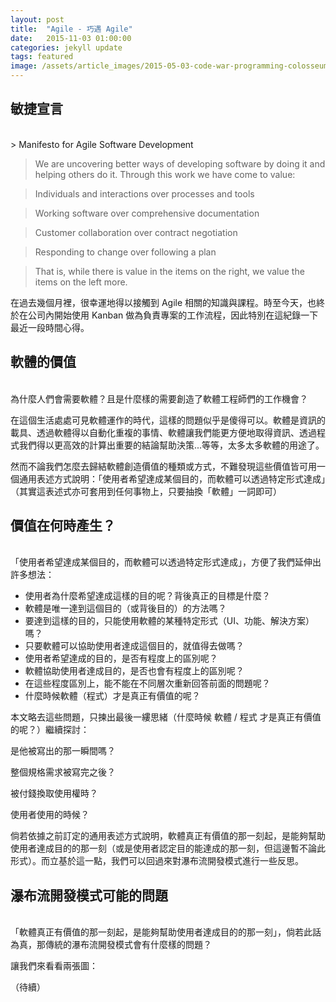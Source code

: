 ```yaml
---
layout: post
title:  "Agile - 巧遇 Agile"
date:   2015-11-03 01:00:00
categories: jekyll update
tags: featured
image: /assets/article_images/2015-05-03-code-war-programming-colosseum/forest_rails_road.jpg
---
```


## 敏捷宣言
<br>
> Manifesto for Agile Software Development

> We are uncovering better ways of developing software by doing it and helping others do it. Through this work we have come to value:

> Individuals and interactions over processes and tools

> Working software over comprehensive documentation

> Customer collaboration over contract negotiation

> Responding to change over following a plan

> That is, while there is value in the items on the right, we value the items on the left more.

在過去幾個月裡，很幸運地得以接觸到 Agile 相關的知識與課程。時至今天，也終於在公司內開始使用 Kanban 做為負責專案的工作流程，因此特別在這紀錄一下最近一段時間心得。

## 軟體的價值
<br>
為什麼人們會需要軟體？且是什麼樣的需要創造了軟體工程師們的工作機會？

在這個生活處處可見軟體運作的時代，這樣的問題似乎是傻得可以。軟體是資訊的載具、透過軟體得以自動化重複的事情、軟體讓我們能更方便地取得資訊、透過程式我們得以更高效的計算出重要的結論幫助決策...等等，太多太多軟體的用途了。

然而不論我們怎麼去歸結軟體創造價值的種類或方式，不難發現這些價值皆可用一個通用表述方式說明：「使用者希望達成某個目的，而軟體可以透過特定形式達成」（其實這表述式亦可套用到任何事物上，只要抽換「軟體」一詞即可）

## 價值在何時產生？
<br>
「使用者希望達成某個目的，而軟體可以透過特定形式達成」，方便了我們延伸出許多想法：

* 使用者為什麼希望達成這樣的目的呢？背後真正的目標是什麼？
* 軟體是唯一達到這個目的（或背後目的）的方法嗎？
* 要達到這樣的目的，只能使用軟體的某種特定形式（UI、功能、解決方案）嗎？
* 只要軟體可以協助使用者達成這個目的，就值得去做嗎？
* 使用者希望達成的目的，是否有程度上的區別呢？
* 軟體協助使用者達成目的，是否也會有程度上的區別呢？
* 在這些程度區別上，能不能在不同層次重新回答前面的問題呢？
* 什麼時候軟體（程式）才是真正有價值的呢？

本文略去這些問題，只揀出最後一縷思緒（什麼時候 軟體 / 程式 才是真正有價值的呢？）繼續探討：

是他被寫出的那一瞬間嗎？

整個規格需求被寫完之後？

被付錢換取使用權時？

使用者使用的時候？

倘若依據之前訂定的通用表述方式說明，軟體真正有價值的那一刻起，是能夠幫助使用者達成目的的那一刻（或是使用者認定目的能達成的那一刻，但這邊暫不論此形式）。而立基於這一點，我們可以回過來對瀑布流開發模式進行一些反思。

## 瀑布流開發模式可能的問題
<br>
「軟體真正有價值的那一刻起，是能夠幫助使用者達成目的的那一刻」，倘若此話為真，那傳統的瀑布流開發模式會有什麼樣的問題？

讓我們來看看兩張圖：

（待續）
